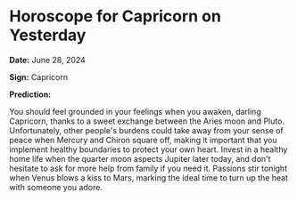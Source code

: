 # Horoscope for Capricorn on Yesterday

**Date:** June 28, 2024

**Sign:** Capricorn

**Prediction:**

You should feel grounded in your feelings when you awaken, darling Capricorn, thanks to a sweet exchange between the Aries moon and Pluto. Unfortunately, other people's burdens could take away from your sense of peace when Mercury and Chiron square off, making it important that you implement healthy boundaries to protect your own heart. Invest in a healthy home life when the quarter moon aspects Jupiter later today, and don't hesitate to ask for more help from family if you need it. Passions stir tonight when Venus blows a kiss to Mars, marking the ideal time to turn up the heat with someone you adore.
